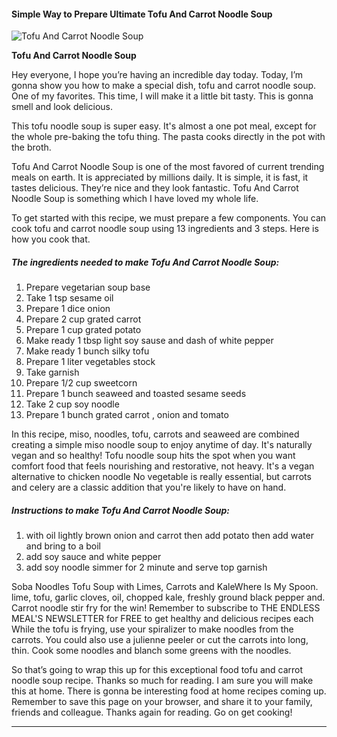             

#### Simple Way to Prepare Ultimate Tofu And Carrot Noodle Soup

![Tofu And Carrot Noodle Soup](https://img-global.cpcdn.com/recipes/48594303/751x532cq70/tofu-and-carrot-noodle-soup-recipe-main-photo.jpg)

**Tofu And Carrot Noodle Soup**

Hey everyone, I hope you’re having an incredible day today. Today, I’m gonna show you how to make a special dish, tofu and carrot noodle soup. One of my favorites. This time, I will make it a little bit tasty. This is gonna smell and look delicious.

This tofu noodle soup is super easy. It's almost a one pot meal, except for the whole pre-baking the tofu thing. The pasta cooks directly in the pot with the broth.

Tofu And Carrot Noodle Soup is one of the most favored of current trending meals on earth. It is appreciated by millions daily. It is simple, it is fast, it tastes delicious. They’re nice and they look fantastic. Tofu And Carrot Noodle Soup is something which I have loved my whole life.

To get started with this recipe, we must prepare a few components. You can cook tofu and carrot noodle soup using 13 ingredients and 3 steps. Here is how you cook that.

##### The ingredients needed to make Tofu And Carrot Noodle Soup:

1.  Prepare vegetarian soup base
2.  Take 1 tsp sesame oil
3.  Prepare 1 dice onion
4.  Prepare 2 cup grated carrot
5.  Prepare 1 cup grated potato
6.  Make ready 1 tbsp light soy sause and dash of white pepper
7.  Make ready 1 bunch silky tofu
8.  Prepare 1 liter vegetables stock
9.  Take garnish
10.  Prepare 1/2 cup sweetcorn
11.  Prepare 1 bunch seaweed and toasted sesame seeds
12.  Take 2 cup soy noodle
13.  Prepare 1 bunch grated carrot , onion and tomato

In this recipe, miso, noodles, tofu, carrots and seaweed are combined creating a simple miso noodle soup to enjoy anytime of day. It's naturally vegan and so healthy! Tofu noodle soup hits the spot when you want comfort food that feels nourishing and restorative, not heavy. It's a vegan alternative to chicken noodle No vegetable is really essential, but carrots and celery are a classic addition that you're likely to have on hand.

##### Instructions to make Tofu And Carrot Noodle Soup:

1.  with oil lightly brown onion and carrot then add potato then add water and bring to a boil
2.  add soy sauce and white pepper
3.  add soy noodle simmer for 2 minute and serve top garnish

Soba Noodles Tofu Soup with Limes, Carrots and KaleWhere Is My Spoon. lime, tofu, garlic cloves, oil, chopped kale, freshly ground black pepper and. Carrot noodle stir fry for the win! Remember to subscribe to THE ENDLESS MEAL'S NEWSLETTER for FREE to get healthy and delicious recipes each While the tofu is frying, use your spiralizer to make noodles from the carrots. You could also use a julienne peeler or cut the carrots into long, thin. Cook some noodles and blanch some greens with the noodles.

So that’s going to wrap this up for this exceptional food tofu and carrot noodle soup recipe. Thanks so much for reading. I am sure you will make this at home. There is gonna be interesting food at home recipes coming up. Remember to save this page on your browser, and share it to your family, friends and colleague. Thanks again for reading. Go on get cooking!

* * *